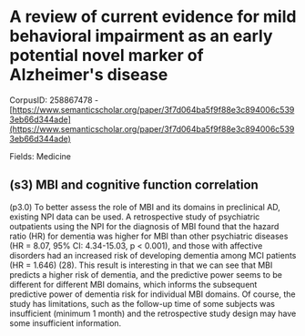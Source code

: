 # A review of current evidence for mild behavioral impairment as an early potential novel marker of Alzheimer's disease

CorpusID: 258867478 - [https://www.semanticscholar.org/paper/3f7d064ba5f9f88e3c894006c5393eb66d344ade](https://www.semanticscholar.org/paper/3f7d064ba5f9f88e3c894006c5393eb66d344ade)

Fields: Medicine

## (s3) MBI and cognitive function correlation
(p3.0) To better assess the role of MBI and its domains in preclinical AD, existing NPI data can be used. A retrospective study of psychiatric outpatients using the NPI for the diagnosis of MBI found that the hazard ratio (HR) for dementia was higher for MBI than other psychiatric diseases (HR = 8.07, 95% CI: 4.34-15.03, p < 0.001), and those with affective disorders had an increased risk of developing dementia among MCI patients (HR = 1.646) (28). This result is interesting in that we can see that MBI predicts a higher risk of dementia, and the predictive power seems to be different for different MBI domains, which informs the subsequent predictive power of dementia risk for individual MBI domains. Of course, the study has limitations, such as the follow-up time of some subjects was insufficient (minimum 1 month) and the retrospective study design may have some insufficient information.
